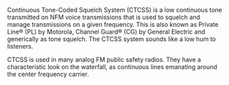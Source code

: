 Continuous Tone-Coded Squelch System (CTCSS) is a low continuous tone transmitted on NFM voice transmissions that is used to squelch and manage transmissions on a given frequency. This is also known as Private Line® (PL) by Motorola, Channel Guard® (CG) by General Electric and generically as tone squelch. The CTCSS system sounds like a low hum to listeners.

CTCSS is used in many analog FM public safety radios. They have a characteristic look on the waterfall, as continuous lines emanating around the center frequency carrier.
